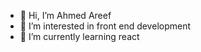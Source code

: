 - 👋 Hi, I’m Ahmed Areef
- 👀 I’m interested in front end development
- 🌱 I’m currently learning react


<!---
ahmedaryf/ahmedaryf is a ✨ special ✨ repository because its `README.md` (this file) appears on your GitHub profile.
You can click the Preview link to take a look at your changes.
--->
